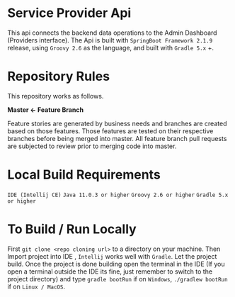 # Service Provider Api


This api connects the backend data operations to the Admin Dashboard (Providers interface). The Api is built with
`SpringBoot Framework 2.1.9` release, using `Groovy 2.6` as the language, and built with `Gradle 5.x` +.



# Repository Rules

This repository works as follows.

__Master <- Feature Branch__

Feature stories are generated by business needs and branches are created based on those features. Those features are
tested on their respective branches before being merged into master. All feature branch pull requests are subjected to review
prior to merging code into master.



# Local Build Requirements

`IDE (Intellij CE)`
`Java 11.0.3 or higher`
`Groovy 2.6 or higher`
`Gradle 5.x or higher`



# To Build / Run Locally

First `git clone <repo cloning url>` to a directory on your machine. Then Import project into IDE , `Intellij` works
well with `Gradle`. Let the project build. Once the project is done building open the terminal in the IDE (If you open
a terminal outside the IDE its fine, just remember to switch to the project directory) and type `gradle bootRun` if on
`Windows`, `./gradlew bootRun` if on `Linux / MacOS`.



